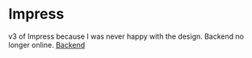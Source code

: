 # Impress

v3 of Impress because I was never happy with the design. Backend no longer online.
[Backend](https://github.com/ParthMmm/impress_backend)

